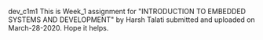 dev_c1m1
This is Week_1 assignment for "INTRODUCTION TO EMBEDDED SYSTEMS AND DEVELOPMENT" by Harsh Talati submitted and uploaded on March-28-2020.
Hope it helps.
